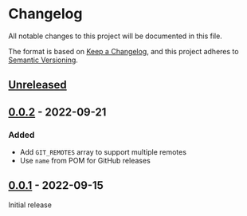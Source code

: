 # Changelog

All notable changes to this project will be documented in this file.

The format is based on [Keep a Changelog](https://keepachangelog.com/en/1.0.0/), and this project adheres to [Semantic Versioning](https://semver.org/spec/v2.0.0.html).

## [Unreleased]

## [0.0.2] - 2022-09-21

### Added

- Add `GIT_REMOTES` array to support multiple remotes 
- Use `name` from POM for GitHub releases

## [0.0.1] - 2022-09-15

Initial release

<!---
## Template

### Added

- for new features

### Changed

- for changes in existing functionality

### Fixed

- for any bug fixes

### Security

- in case of vulnerabilities

### Deprecated

- for soon-to-be removed features

### Removed

- for now removed features

### Upgrades

- for dependency upgrades
--->
    
[Unreleased]: https://github.com/hpehl/maven-single-module-template/compare/v0.0.2...HEAD
[0.0.2]: https://github.com/hpehl/maven-single-module-template/compare/v0.0.1...v0.0.2
[0.0.1]: https://github.com/hpehl/maven-single-module-template/compare/vTemplate...v0.0.1
